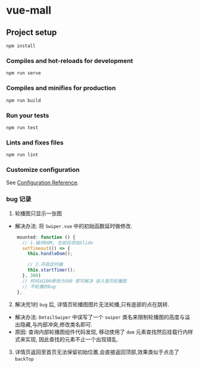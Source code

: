 # vue-mall

## Project setup
```
npm install
```

### Compiles and hot-reloads for development
```
npm run serve
```

### Compiles and minifies for production
```
npm run build
```

### Run your tests
```
npm run test
```

### Lints and fixes files
```
npm run lint
```

### Customize configuration
See [Configuration Reference](https://cli.vuejs.org/config/).


### bug 记录

1. 轮播图只显示一张图
* 解决办法: 将 `Swiper.vue` 中的初始函数延时做修改.
```javascript
    mounted: function () {
      // 1.操作DOM, 在前后添加Slide
      setTimeout(() => {
        this.handleDom();

        // 2.开启定时器
        this.startTimer();
      }, 300)
      // 时间从100修改为300 即可解决 进入首页轮播图
      // 不轮播的bug 
    },
```
2. 解决完1的 `bug` 后, 详情页轮播图图片无法轮播,只有底部的点在跳转.
* 解决办法: `DetailSwiper` 中误写了一个 `swiper` 类名来限制轮播图的高度与溢出隐藏,与内部冲突,修改类名即可.
* 原因: 查询内部轮播图组件代码发现, 移动使用了 `dom` 元素查找然后挂载行内样式来实现, 因此查找的元素不止一个出现错乱.

3. 详情页返回至首页无法保留初始位置,会直接返回顶部,效果类似于点击了 `backTop` 